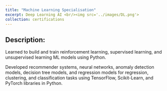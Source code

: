 ```yaml
---
title: "Machine Learning Specialisation"
excerpt: Deep Learning AI <br/><img src='../images/DL.png'>
collection: certifications
---
```


## Description:

Learned to build and train reinforcement learning, supervised learning, and unsupervised learning ML models using Python. 

Developed recommender systems, neural networks, anomaly detection models, decision tree models, and regression models for regression, clustering, and classification tasks using TensorFlow, Scikit-Learn, and PyTorch libraries in Python.
